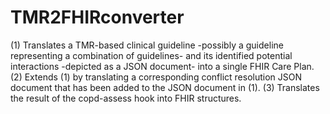 # TMR2FHIRconverter
(1) Translates a TMR-based clinical guideline -possibly a guideline representing a combination of guidelines- and its identified potential interactions -depicted as a JSON document- into a single FHIR Care Plan.
(2) Extends (1) by translating a corresponding conflict resolution JSON document that has been added to the JSON document in (1).
(3) Translates the result of the copd-assess hook into FHIR structures.

